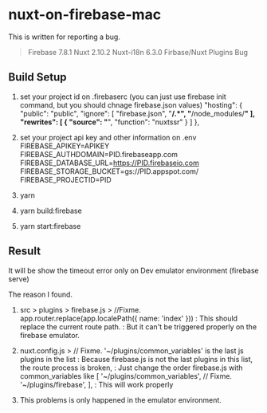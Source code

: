 # nuxt-on-firebase-mac

This is written for reporting a bug.

> Firebase 7.8.1
> Nuxt 2.10.2
> Nuxt-i18n 6.3.0
> Firbase/Nuxt Plugins Bug

## Build Setup

1. set your project id on .firebaserc
(you can just use firebase init command, but you should chnage firebase.json values)
"hosting": {
    "public": "public",
    "ignore": [
      "firebase.json",
      "**/.*",
      "**/node_modules/**"
    ],
    "rewrites": [
      {
        "source": "**",
        "function": "nuxtssr"
      }
    ]
  },

2. set your project api key and other information on .env
FIREBASE_APIKEY=APIKEY
FIREBASE_AUTHDOMAIN=PID.firebaseapp.com
FIREBASE_DATABASE_URL=https://PID.firebaseio.com
FIREBASE_STORAGE_BUCKET=gs://PID.appspot.com/
FIREBASE_PROJECTID=PID

3. yarn

4. yarn build:firebase

5. yarn start:firebase

## Result

It will be show the timeout error only on Dev emulator environment (firebase serve)

The reason I found.
1. src > plugins > firebase.js > //Fixme. app.router.replace(app.localePath({ name: 'index' }))
: This should replace the current route path.
: But it can't be triggered properly on the firebase emulator.

2. nuxt.config.js > // Fixme. '~/plugins/common_variables' is the last js plugins in the list
: Because firebase.js is not the last plugins in this list, the route process is broken,
: Just change the order firebase.js with common_variables like 
[
    '~/plugins/common_variables', // Fixme.
    '~/plugins/firebase',
],
: This will work properly


3. This problems is only happened in the emulator environment.
